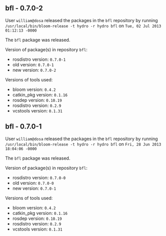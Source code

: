 ## bfl - 0.7.0-2

User `william@dosa` released the packages in the `bfl` repository by running `/usr/local/bin/bloom-release -t hydro -r hydro bfl` on `Tue, 02 Jul 2013 01:12:13 -0000`

The `bfl` package was released.

Version of package(s) in repository `bfl`:
- rosdistro version: `0.7.0-1`
- old version: `0.7.0-1`
- new version: `0.7.0-2`

Versions of tools used:
- bloom version: `0.4.2`
- catkin_pkg version: `0.1.16`
- rosdep version: `0.10.19`
- rosdistro version: `0.2.9`
- vcstools version: `0.1.31`


## bfl - 0.7.0-1

User `william@dosa` released the packages in the `bfl` repository by running `/usr/local/bin/bloom-release -t hydro -r hydro bfl` on `Fri, 28 Jun 2013 18:04:06 -0000`

The `bfl` package was released.

Version of package(s) in repository `bfl`:
- rosdistro version: `0.7.0-0`
- old version: `0.7.0-0`
- new version: `0.7.0-1`

Versions of tools used:
- bloom version: `0.4.2`
- catkin_pkg version: `0.1.16`
- rosdep version: `0.10.19`
- rosdistro version: `0.2.9`
- vcstools version: `0.1.31`


